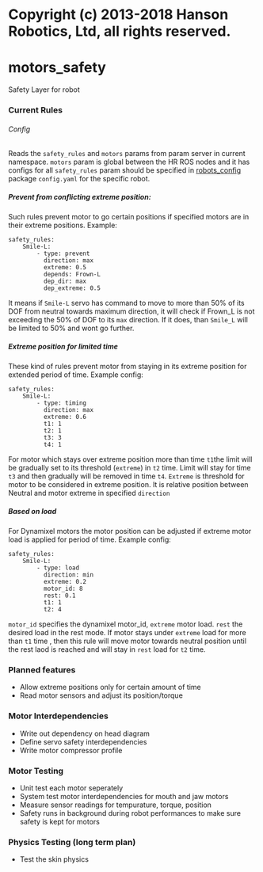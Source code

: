 # Copyright (c) 2013-2018 Hanson Robotics, Ltd, all rights reserved. 
# motors_safety
Safety Layer for robot
### Current Rules

###### Config
Reads the `safety_rules` and `motors` params from param server in current namespace.
`motors` param is global between the HR ROS nodes and it has configs for all 
`safety_rules` param should be specified in [robots_config](https://github.com/hansonrobotics/robots_config) package `config.yaml` for the specific robot.

##### Prevent from conflicting extreme position:
Such rules prevent motor to go certain positions if specified motors are in their extreme positions.
Example:
```
safety_rules:
    Smile-L:
        - type: prevent
          direction: max
          extreme: 0.5
          depends: Frown-L
          dep_dir: max
          dep_extreme: 0.5
```
It means if `Smile-L` servo has command to move to more than 50% of its DOF from neutral towards maximum direction, it will check if Frown_L is not exceeding the 50% of DOF to its `max` direction. If it does, than `Smile_L` will be limited to 50% and wont go further.

##### Extreme position for limited time
These kind of rules prevent motor from staying in its extreme position for extended period of time. Example config:
```
safety_rules:
    Smile-L:
        - type: timing
          direction: max
          extreme: 0.6
          t1: 1
          t2: 1
          t3: 3
          t4: 1
```
For motor which stays over extreme position more than time `t1`the limit will be gradually set to its threshold (`extreme`) in `t2` time. Limit will stay for time `t3` and then gradually will be removed in time `t4`. `Extreme` is threshold for motor to be considered in extreme position. It is relative position between Neutral and motor extreme in specified `direction`

##### Based on load
For Dynamixel motors the motor position can be adjusted if extreme motor load is applied for period of time. Example config:
```
safety_rules:
    Smile-L:
        - type: load
          direction: min
          extreme: 0.2
          motor_id: 8
          rest: 0.1
          t1: 1
          t2: 4
```
`motor_id` specifies the dynamixel motor_id, `extreme` motor load. `rest` the desired load in the rest mode. If motor stays under `extreme` load for more than `t1` time , then this rule will move motor towards neutral position until  the rest laod is reached and will stay in `rest` load for `t2` time.
 
### Planned features

 * Allow extreme positions only for certain amount of time
 * Read motor sensors and adjust its position/torque

### Motor Interdependencies
 * Write out dependency on head diagram
 * Define servo safety interdependencies
 * Write motor compressor profile

### Motor Testing
 * Unit test each motor seperately
 * System test motor interdependencies for mouth and jaw motors
 * Measure sensor readings for tempurature, torque, position
 * Safety runs in background during robot performances to make sure safety is kept for motors

### Physics Testing (long term plan)
 * Test the skin physics
